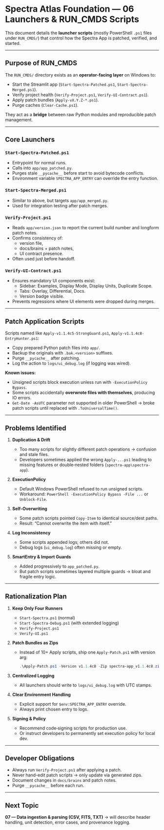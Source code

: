 # Spectra Atlas Foundation — 06 Launchers & RUN_CMDS Scripts

This document details the **launcher scripts** (mostly PowerShell `.ps1` files under `RUN_CMDS/`) that control how the Spectra App is patched, verified, and started.

---

## Purpose of RUN_CMDS
The `RUN_CMDS/` directory exists as an **operator-facing layer** on Windows to:
- Start the Streamlit app (`Start-Spectra-Patched.ps1`, `Start-Spectra-Merged.ps1`).
- Verify project health (`Verify-Project.ps1`, `Verify-UI-Contract.ps1`).
- Apply patch bundles (`Apply-vX.Y.Z-*.ps1`).
- Purge caches (`Clear-Cache.ps1`).

They act as a **bridge** between raw Python modules and reproducible patch management.

---

## Core Launchers

### `Start-Spectra-Patched.ps1`
- Entrypoint for normal runs.
- Calls into `app/app_patched.py`.
- Purges stale `__pycache__` before start to avoid bytecode conflicts.
- Environment variable `SPECTRA_APP_ENTRY` can override the entry function.

### `Start-Spectra-Merged.ps1`
- Similar to above, but targets `app/app_merged.py`.
- Used for integration testing after patch merges.

### `Verify-Project.ps1`
- Reads `app/version.json` to report the current build number and longform patch notes.
- Confirms consistency of:
  - version file,
  - docs/brains + patch notes,
  - UI contract presence.
- Often used just before handoff.

### `Verify-UI-Contract.ps1`
- Ensures mandatory UI components exist:
  - Sidebar: Examples, Display Mode, Display Units, Duplicate Scope.
  - Tabs: Overlay, Differential, Docs.
  - Version badge visible.
- Prevents regressions where UI elements were dropped during merges.

---

## Patch Application Scripts

Scripts named like `Apply-v1.1.4c5-StrongGuard.ps1`, `Apply-v1.1.4c8-EntryHunter.ps1`:
- Copy prepared Python patch files into `app/`.
- Backup the originals with `.bak.<version>` suffixes.
- Purge `__pycache__` after patching.
- Log the action to `logs/ui_debug.log` (if logging was wired).

**Known issues:**
- Unsigned scripts block execution unless run with `-ExecutionPolicy Bypass`.
- Some scripts accidentally **overwrote files with themselves**, producing IO errors.
- `Get-Date -AsUTC` parameter not supported in older PowerShell → broke patch scripts until replaced with `.ToUniversalTime()`.

---

## Problems Identified

1. **Duplication & Drift**
   - Too many scripts for slightly different patch operations → confusion and stale files.
   - Developers sometimes applied the wrong `Apply-...ps1` leading to missing features or double‑nested folders (`spectra-app\spectra-app`).

2. **ExecutionPolicy**
   - Default Windows PowerShell refused to run unsigned scripts.
   - Workaround: `PowerShell -ExecutionPolicy Bypass -File ...` or `Unblock-File`.

3. **Self-Overwriting**
   - Some patch scripts pointed `Copy-Item` to identical source/dest paths.
   - Result: “Cannot overwrite the item with itself.”

4. **Log Inconsistency**
   - Some scripts appended logs; others did not.
   - Debug logs (`ui_debug.log`) often missing or empty.

5. **SmartEntry & Import Guards**
   - Added progressively to `app_patched.py`.
   - But patch scripts sometimes layered multiple guards → bloat and fragile entry logic.

---

## Rationalization Plan

1. **Keep Only Four Runners**
   - `Start-Spectra.ps1` (normal)
   - `Start-Spectra-Debug.ps1` (with extended logging)
   - `Verify-Project.ps1`
   - `Verify-UI.ps1`

2. **Patch Bundles as Zips**
   - Instead of 10+ Apply scripts, ship one `Apply-Patch.ps1` with version arg:
     ```powershell
     .\Apply-Patch.ps1 -Version v1.1.4c8 -Zip spectra-app_v1.1.4c8.zip
     ```

3. **Centralized Logging**
   - All launchers should write to `logs/ui_debug.log` with UTC stamps.

4. **Clear Environment Handling**
   - Explicit support for `$env:SPECTRA_APP_ENTRY` override.
   - Always print chosen entry to logs.

5. **Signing & Policy**
   - Recommend code‑signing scripts for production use.
   - Or instruct developers to permanently set execution policy for local dev.

---

## Developer Obligations

- Always run `Verify-Project.ps1` after applying a patch.
- Never hand-edit patch scripts → only update via generated zips.
- Document changes in `docs/brains` and patch notes.
- Purge `__pycache__` before each run.

---

## Next Topic

**07 — Data ingestion & parsing (CSV, FITS, TXT)** → will describe header handling, unit detection, error cases, and provenance logging.

